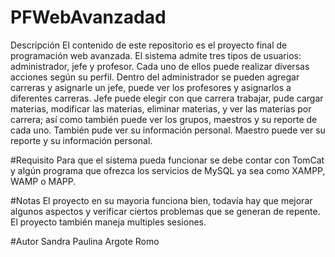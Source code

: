 # PFWebAvanzadad
Descripción
El contenido de este repositorio es el proyecto final de programación web avanzada. El sistema admite tres tipos de usuarios: administrador, jefe y profesor. Cada uno de ellos puede realizar diversas acciones según su perfil. Dentro del administrador se pueden agregar carreras y asignarle un jefe, puede ver los profesores y asignarlos a diferentes carreras. Jefe puede elegir con que carrera trabajar, pude cargar materias, modificar las materias, eliminar materias, y ver las materias por carrera; así como también puede ver los grupos, maestros y su reporte de cada uno. También pude ver su información personal. Maestro puede ver su reporte y su información personal.

#Requisito
Para que el sistema pueda funcionar se debe contar con TomCat y algún programa que ofrezca los servicios de MySQL ya sea como XAMPP, WAMP o MAPP.

#Notas
El proyecto en su mayoria funciona bien, todavía hay que mejorar algunos aspectos y verificar ciertos problemas que se generan de repente. El proyecto también maneja multiples sesiones.

#Autor
Sandra Paulina Argote Romo
